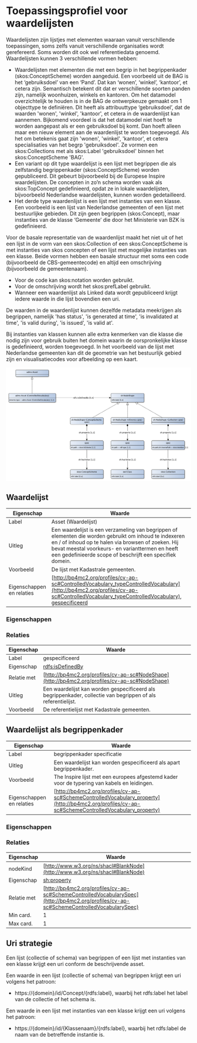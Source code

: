 # Toepassingsprofiel voor waardelijsten


Waardelijsten zijn lijstjes met elementen waaraan vanuit verschillende toepassingen, soms zelfs vanuit verschillende organisaties wordt gerefereerd. Soms worden dit ook wel referentiedata genoemd. Waardelijsten kunnen 3 verschillende vormen hebben:
* Waardelijsten met elementen die met een begrip in het begrippenkader (skos:ConceptScheme) worden aangeduid. Een voorbeeld uit de BAG is het ‘gebruiksdoel’ van een ‘Pand’. Dat kan ‘wonen’, ‘winkel’, ‘kantoor’, et cetera zijn. Semantisch betekent dit dat er verschillende soorten panden zijn, namelijk woonhuizen, winkels en kantoren. Om het datamodel overzichtelijk te houden is in de BAG de ontwerpkeuze gemaakt om 1 objecttype te definiëren. Dit heeft als attribuuttype ‘gebruiksdoel’, dat de waarden 'wonen', 'winkel', 'kantoor', et cetera in de waardenlijst kan aannemen. Bijkomend voordeel is dat het datamodel niet hoeft te worden aangepast als er een gebruiksdoel bij komt. Dan hoeft alleen maar een nieuw element aan de waardenlijst te worden toegevoegd. Als het om betekenis gaat zijn 'wonen', 'winkel', 'kantoor', et cetera specialisaties van het begrp 'gebruiksdoel'. Ze vormen een skos:Collections met als skos:Label 'gebruiksdoel' binnen het skos:ConceptScheme 'BAG'.
* Een variant op dit type waardelijst is een lijst met begrippen die als zelfstandig begrippenkader (skos:ConceptScheme) worden gepubliceerd. Dit gebeurt bijvoorbeeld bij de Europese Inspire waardelijsten. De concepten in zo’n schema worden vaak als skos:TopConcept gedefinieerd, opdat ze in lokale waardelijsten, bijvoorbeeld Nederlandse waardelijsten, kunnen worden gedetailleerd.
* Het derde type waardenlijst is een lijst met instanties van een klasse. Een voorbeeld is een lijst van Nederlandse gemeenten of een lijst met bestuurlijke gebieden. Dit zijn geen begrippen (skos:Concept), maar instanties van de klasse ‘Gemeente’ die door het Ministerie van BZK is gedefinieerd.

Voor de basale representatie van de waardenlijst maakt het niet uit of het een lijst in de vorm van een skos:Collection of een skos:ConceptScheme is met instanties van skos concepten of een lijst met mogelijke instanties van een klasse. Beide vormen hebben een basale structuur met soms een code (bijvoorbeeld de CBS-gemeentecode) en altijd een omschrijving (bijvoorbeeld de gemeentenaam).
* Voor de code kan skos:notation worden gebruikt.
* Voor de omschrijving wordt het skos:prefLabel gebruikt.
* Wanneer een waardenlijst als Linked data wordt gepubliceerd krijgt iedere waarde in die lijst bovendien een uri.

De waarden in de waardenlijst kunnen dezelfde metadata meekrijgen als begrippen, namelijk 'has status', 'is generated at time', 'is invalidated at time', 'is valid during', 'is issued', 'is valid at'.

Bij instanties van klassen kunnen alle extra kenmerken van die klasse die nodig zijn voor gebruik buiten het domein waarin de oorspronkelijke klasse is gedefinieerd, worden toegevoegd. In het voorbeeld van de lijst met Nederlandse gemeenten kan dit de geometrie van het bestuurlijk gebied zijn en visualisatiecodes voor afbeelding op een kaart.


![](cv-ap-sc.png)

## Waardelijst

|Eigenschap|Waarde
|----------|------
|Label|Asset (Waardelijst)
|Uitleg|Een waardelijst is een verzameling van begrippen of elementen die worden gebruikt om inhoud te indexeren en / of inhoud op te halen via browsen of zoeken. Hij bevat meestal voorkeurs- en varianttermen en heeft een gedefinieerde scope of beschrijft een specifiek domein.
|Voorbeeld|De lijst met Kadastrale gemeenten.
|Eigenschappen en relaties|[http://bp4mc2.org/profiles/cv-ap-sc#ControlledVocabulary_typeControlledVocabulary](http://bp4mc2.org/profiles/cv-ap-sc#ControlledVocabulary_typeControlledVocabulary), [gespecificeerd](http://bp4mc2.org/profiles/cv-ap-sc#ControlledVocabulary_specification)


### Eigenschappen


### Relaties

|Eigenschap|Waarde
|----------|------
|Label|gespecificeerd
|Eigenschap|[rdfs:isDefinedBy](http://www.w3.org/2000/01/rdf-schema#isDefinedBy)
|Relatie met|[http://bp4mc2.org/profiles/cv-ap-sc#NodeShape](http://bp4mc2.org/profiles/cv-ap-sc#NodeShape)
|Uitleg|Een waardelijst kan worden gespecificeerd als begrippenkader, collectie van begrippen of als referentielijst.
|Voorbeeld|De referentielijst met Kadastrale gemeenten.


## Waardelijst als begrippenkader

|Eigenschap|Waarde
|----------|------
|Label|begrippenkader specificatie
|Uitleg|Een waardelijst kan worden gespecificeerd als apart begrippenkader.
|Voorbeeld|The Inspire lijst met een europees afgestemd kader voor de typering van kabels en leidingen.
|Eigenschappen en relaties|[http://bp4mc2.org/profiles/cv-ap-sc#SchemeControlledVocabulary_property](http://bp4mc2.org/profiles/cv-ap-sc#SchemeControlledVocabulary_property)


### Eigenschappen


### Relaties

|Eigenschap|Waarde
|----------|------
|nodeKind|[http://www.w3.org/ns/shacl#BlankNode](http://www.w3.org/ns/shacl#BlankNode)
|Eigenschap|[sh:property](http://www.w3.org/ns/shacl#property)
|Relatie met|[http://bp4mc2.org/profiles/cv-ap-sc#SchemeControlledVocabularySpec](http://bp4mc2.org/profiles/cv-ap-sc#SchemeControlledVocabularySpec)
|Min card.|1
|Max card.|1


## Uri strategie


Een lijst (collectie of schema) van begrippen of een lijst met instanties van een klasse krijgt een uri conform de beschrijvende asset.

Een waarde in een lijst (collectie of schema) van begrippen krijgt een uri volgens het patroon: 
* https://{domein}/id/Concept/{rdfs:label}, waarbij het rdfs:label het label van de collectie of het schema is.

Een waarde in een lijst met instanties van een klasse krijgt een uri volgens het patroon:
* https://{domein}/id/{Klassenaam}/{rdfs:label}, waarbij het rdfs:label de naam van de betreffende instantie is.


